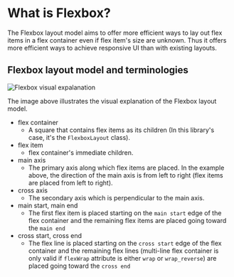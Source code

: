 # What is Flexbox? 

The Flexbox layout model aims to offer more efficient ways to lay out flex items in a flex container even if flex item's size are unknown. Thus it offers more efficient ways to achieve responsive UI than with existing layouts.

## Flexbox layout model and terminologies

![Flexbox visual expalanation](https://raw.githubusercontent.com/google/flexbox-layout/master/assets/flexbox-visual.png)

The image above illustrates the visual explanation of the Flexbox layout model.

* flex container
  * A square that contains flex items as its children (In this library's case, it's the `FlexboxLayout` class).
* flex item
  * flex container's immediate children.
* main axis
  * The primary axis along which flex items are placed. In the example above, the direction of the main axis is from left to right (flex items are placed from left to right).
* cross axis
  * The secondary axis which is perpendicular to the main axis.
* main start, main end
  * The first flex item is placed starting on the `main start` edge of the flex container and the remaining flex items are placed going toward the `main end`
* cross start, cross end
  * The flex line is placed starting on the `cross start` edge of the flex container and the remaining flex lines (multi-line flex container is only valid if `flexWrap` attribute is either `wrap` or `wrap_reverse`) are placed going toward the `cross end`

